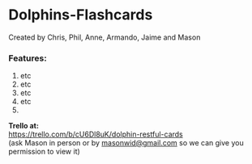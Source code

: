Dolphins-Flashcards
===========================

Created by Chris, Phil, Anne, Armando, Jaime and Mason

### Features:
1. etc
2. etc
4. etc
5. etc
6. 

**Trello at:**  
https://trello.com/b/cU6Dl8uK/dolphin-restful-cards  
(ask Mason in person or by masonwid@gmail.com so we can give you permission to view it) 
